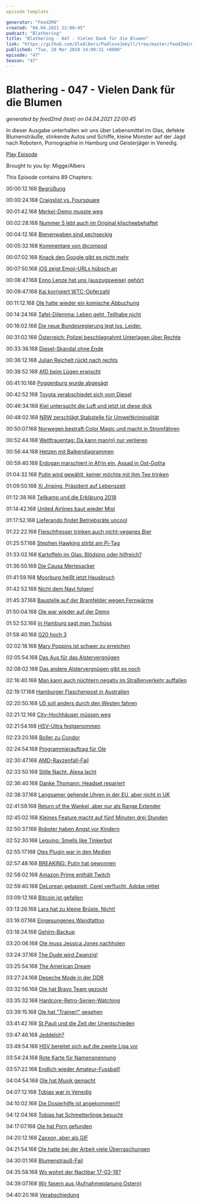 ```yaml
---
episode template

generator: "Feed2Md"
created: "04.04.2021 22:00:45"
podcast: "Blathering"
title: "Blathering - 047 - Vielen Dank für die Blumen"
link: "https://github.com/OleAlbers/PodloveJekyll/tree/master/feed2md/example/export/seasons/3/2018/3/Blathering - 047 - Vielen Dank für die Blumen.md"
published: "Tue, 20 Mar 2018 14:00:31 +0000"
episode: "47"
Season: "47"
---
```


# Blathering - 047 - Vielen Dank für die Blumen
_generated by feed2md (test) on 04.04.2021 22:00:45_

In dieser Ausgabe unterhalten wir uns über Lebensmittel im Glas, defekte Blumensträuße, stinkende Autos und Schiffe, kleine Monster auf der Jagd nach Robotern, Pornographie in Hamburg und Geisterjäger in Venedig.

[Play Episode](https://www.blathering.de/podlove/file/434/s/feed/c/mp3/blathering_047.mp3)

Brought to you by: Migge/Albers

This Episode contains 89 Chapters:


00:00:12.168 [Begrüßung]()

00:00:24.168 [Craigslist vs. Foursquare](https://blazingseollc.com/blog/scrape-data-craigslist/)

00:01:42.168 [Merkel-Demo musste weg](https://www.ndr.de/nachrichten/hamburg/Anti-Merkel-Demo-AfD-Fraktion-kritisiert-Grote,demo2208.html)

00:02:28.168 [Nummer 5 lebt auch im Original klischeebehaftet](https://www.youtube.com/watch?v=K6TLYwelOPk)

00:04:12.168 [Bienenwaben sind sechseckig](https://de.wikipedia.org/wiki/Bienenwabe)

00:05:32.168 [Kommentare von  @compod](https://www.youtube.com/watch?v=-5wpm-gesOY)

00:07:02.168 [Knack den Google gibt es nicht mehr](https://www.google.de/search?q=feuerspeiende+Schwiegermutter)

00:07:50.168 [iOS zeigt Emoji-URLs hübsch an](https://twitter.com/_walterkeller/status/971795403027943424)

00:08:47.168 [Enno Lenze hat uns (auszugsweise) gehört](https://twitter.com/ennolenze/status/973551932425015296)

00:09:47.168 [Kai korrigiert WTC-Opferzahl](https://de.wikipedia.org/wiki/Bombenanschlag_auf_das_World_Trade_Center_1993)

00:11:12.168 [Ole hatte wieder ein komische Abbuchung](https://wasd-magazin.de/)

00:14:24.168 [Tafel-Dilemma: Leben geht, Teilhabe nicht](http://www.spiegel.de/wirtschaft/soziales/tafel-streit-wieso-hartz-iv-tatsaechlich-zu-wenig-zum-leben-ist-a-1197012.html)

00:16:02.168 [Die neue Bundesregierung legt los. Leider.](https://www.tagesspiegel.de/politik/debatte-um-tafeln-und-armut-jens-spahn-nach-hartz-iv-aeusserungen-in-der-kritik/21058966.html)

00:31:02.168 [Österreich: Polizei beschlagnahmt Unterlagen über Rechte](http://www.zeit.de/politik/ausland/2018-03/oesterreich-polizei-verfassungschutz-durchsuchung-rechtsextremisten-fpoe)

00:33:36.168 [Diesel-Skandal ohne Ende](http://www.bildblog.de/97005/bild-manifest-bringt-falsches-und-verdrehtes-aus-der-diesel-hoelle/)

00:36:12.168 [Julian Reichelt rückt nach rechts](https://twitter.com/felixhuesmann/status/970950604611874816)

00:38:52.168 [AfD beim Lügen erwischt](http://www.taz.de/!5488925/)

00:41:10.168 [Poggenburg wurde abgesägt](https://twitter.com/JHillje/status/971681965454888961)

00:42:52.168 [Toyota verabschiedet sich vom Diesel](http://www.zeit.de/mobilitaet/2018-03/dieselskandal-toyota-dieselautos-verkauf-europa-hybride)

00:46:34.168 [Kiel untersucht die Luft und jetzt ist diese dick](http://www.thb.info/rubriken/single-view/news/kiel-wirbel-um-studie-zur-luftreinhaltung-update.html)

00:48:02.168 [NRW zerschlägt Stabstelle für Umweltkriminalität](https://www1.wdr.de/wissen/natur/kommentar-aufforderung-zur-umweltkriminalitaet-100.html)

00:50:07.168 [Norwegen bestraft Color Magic und macht in Stromfähren](http://www.kn-online.de/Kiel/Behoerde-verhaengt-Strafe-gegen-Color-Magic-wegen-hoher-Schwefel-Emissionen)

00:52:44.168 [Weltfrauentag: Da kann man(n) nur verlieren](https://twitter.com/stammtischphilo/status/970938451460853760)

00:56:44.168 [Hetzen mit Balkendiagrammen](https://twitter.com/littlewisehen/status/973491848357597185)

00:59:40.168 [Erdogan marschiert in Afrin ein, Assad in Ost-Gotha](http://www.faz.net/aktuell/politik/erdogan-hat-nach-afrin-schon-das-naechste-ziel-ausgemacht-15500498.html)

01:04:32.168 [Putin wird gewählt, keiner möchte mit ihm Tee trinken](http://www.faz.net/aktuell/politik/ausland/wladimir-putin-bietet-dem-westen-nach-wiederwahl-die-stirn-15501132.html)

01:09:50.168 [Xi Jinping, Präsident auf Lebenszeit](http://www.sueddeutsche.de/politik/china-xi-jinping-praesident-auf-lebenszeit-1.3901314)

01:12:38.168 [Tellkamp und die Erklärung 2018](https://www.sz-online.de/nachrichten/kultur/tellkamp-unterzeichnet-erklaerung-3899858.html)

01:14:42.168 [United Airlines baut wieder Mist](https://twitter.com/stammtischphilo/status/973848849637928960)

01:17:52.168 [Lieferando findet Betriebsräte uncool](https://twitter.com/kommakla_/status/970213199609032710)

01:22:22.168 [Fleischfresser trinken auch nicht-veganes Bier](https://www.beerjack.de/magazin/ist-bier-vegan)

01:25:57.168 [Stephen Hawking stirbt am Pi-Tag](https://de.wikipedia.org/wiki/Stephen_Hawking)

01:33:02.168 [Kartoffeln im Glas: Blödsinn oder hilfreich?](https://twitter.com/HrDings_ausBums/status/973143406611501056)

01:36:50.168 [Die Causa Mertesacker](https://de.wikipedia.org/wiki/Per_Mertesacker)

01:41:59.168 [Moorburg heißt jetzt Hausbruch](http://www.radiohamburg.de/Nachrichten/Hamburg-aktuell/Verkehr/2018/Februar/A7-Ausfahrt-Umbenennung-Aus-Moorburg-wird-Hausbruch)

01:42:52.168 [Nicht dem Navi folgen!](http://www.kn-online.de/Lokales/Eckernfoerde/Unfall-an-der-Schlei-Faehre-Missunde-Audi-landete-im-Wasser)

01:45:37.168 [Baustelle auf der Bramfelder wegen Fernwärme](https://corporate.vattenfall.de/uber-uns/geschaftsfelder/erzeugung/bauprojekte/leitung-bramfeld/)

01:50:04.168 [Ole war wieder auf der Demo](https://twitter.com/stammtischphilo/status/970727574878990336)

01:52:52.168 [In Hamburg sagt man Tschüss](https://de.wikipedia.org/wiki/Peter_Tschentscher)

01:58:40.168 [G20 hoch 3](http://www.hamburg1.de/nachrichten/34987/G20_wird_zum_Musical.html)

02:02:18.168 [Mary Poppins ist schwer zu erreichen](https://www.mopo.de/hamburg/polizei/unfall-im-hamburger-hafen-hier-soff-der--koenig-der-loewen--anleger-ab-29869952)

02:05:54.168 [Das Aus für das Alstervergnügen](https://www.ndr.de/nachrichten/hamburg/Hamburg-ohne-Alstervergnuegen,alstervergnuegen136.html)

02:08:02.168 [Das andere Alstervergnügen gibt es noch](http://alstervergnügen.com/)

02:16:40.168 [Man kann auch nüchtern negativ im Straßenverkehr auffallen](https://www.presseportal.de/blaulicht/pm/6337/3886771)

02:19:17.168 [Hamburger Flaschenpost in Australien](https://www.ndr.de/nachrichten/hamburg/Flaschenpost-nach-132-Jahren-aufgetaucht,flaschenpost200.html)

02:20:50.168 [U5 soll anders durch den Westen fahren](http://www.nahverkehrhamburg.de/neue-spar-variante-der-u5-im-hamburger-westen-im-gespraech-9317/)

02:21:12.168 [City-Hochhäuser müssen weg](https://www.mopo.de/hamburg/city-hochhaeuser-offiziell--senat-hat-den-abriss-beschlossen-29844312)

02:21:54.168 [HSV-Ultra festgenommen](http://www.hamburg1.de/nachrichten/35007/HSV_Ultra_festgenommen.html)

02:23:20.168 [Boller zu Condor](http://elbkick.tv/artikel/ab-sommer-bei-condor-st-pauli-legende-boll-im-interview/)

02:24:54.168 [Programmierauftrag für Ole](https://stackoverflow.com/questions/20002153/convert-short-youtube-url-to-full-url)

02:30:47.168 [AMD-Rayzenfall-Fail](https://www.golem.de/news/ryzenfall-unbekannte-sicherheitsfirma-veroeffentlicht-quatsch-zu-amd-1803-133320-2.html)

02:33:50.168 [Stille Nacht, Alexa lacht](http://www.zdnet.de/88328043/amazon-kaempft-gegen-unwillkuerliches-lachen-der-ki-technologie/)

02:36:40.168 [Danke Thomann: Headset repariert](https://www.thomann.de/)

02:38:37.168 [Langsamer gehende Uhren in der EU, aber nicht in UK](https://www.youtube.com/watch?v=bij-JjzCa7o)

02:41:59.168 [Return of the Wankel, aber nur als Range Extender](https://plus.google.com/+OleAlbers/posts/ShF4yEjr8Z4)

02:45:02.168 [Kleines Feature macht auf fünf Minuten drei Stunden](https://twitter.com/stammtischphilo/status/971136822230253568)

02:50:37.168 [Roboter haben Angst vor Kindern](https://www.youtube.com/watch?v=CuJT9EtdETY)

02:52:30.168 [Leguino: Smells like Tinkerbot](https://www.heise.de/make/meldung/Leguino-Smarte-Steine-mit-Arduino-Anschluss-3991878.html)

02:55:17.168 [Oles Plugin war in den Medien](https://plus.google.com/118225555867437260335/posts/BXphwAtgkee)

02:57:48.168 [BREAKING: Putin hat gewonnen]()

02:58:02.168 [Amazon Prime enthält Twitch](https://www.heise.de/newsticker/meldung/Kunden-von-Amazon-Prime-bekommen-ueber-Twitch-monatlich-PC-Spiele-geschenkt-3994512.html)

02:59:40.168 [DeLorean gebastelt, Corel verflucht, Adobe rettet](https://photos.app.goo.gl/zSKLuRWseJ8q3eAr1)

03:09:12.168 [Bitcoin ist gefallen](https://www.youtube.com/watch?v=g6iDZspbRMg)

03:13:26.168 [Lara hat zu kleine Brüste. Nicht!](https://www.cnet.com/news/tomb-raider-alicia-vikander-lara-croft-bust-size-under-fire/)

03:16:07.168 [Eingesungenes Wandtattoo](https://www.webwandtattoo.com/)

03:18:24.168 [Gehirn-Backup](https://www.heise.de/newsticker/meldung/Gehirn-Backup-per-Sterbehilfe-Start-up-will-Hirnkonservierung-fuer-spaeteres-Wiederaufleben-anbieten-3996411.html)

03:20:06.168 [Ole muss Jessica Jones nachholen](https://de.wikipedia.org/wiki/Marvel%E2%80%99s_Jessica_Jones)

03:24:37.168 [The Dude wird Zwanzig!](https://de.wikipedia.org/wiki/The_Big_Lebowski)

03:25:54.168 [The American Dream](https://plus.google.com/+OleAlbers/posts/H2652LFwGPv)

03:27:24.168 [Depeche Mode in der DDR](http://www.ardmediathek.de/tv/Dokumentarfilme/Depeche-Mode-und-die-DDR/MDR-Fernsehen/Video?bcastId=17603862&documentId=50619536)

03:32:56.168 [Ole hat Bravo Team gezockt](https://www.playstation.com/de-de/games/bravo-team-ps4/)

03:35:32.168 [Hardcore-Retro-Serien-Watching](https://de.wikipedia.org/wiki/Ich_heirate_eine_Familie)

03:39:15.168 [Ole hat "Trainer!" gesehen](http://www.fussball-kultur.org/artikel/news/trainer-auf-netflix/)

03:41:42.168 [St.Pauli und die Zeit der Unentschieden](https://www.stefangroenveld.de/2018/nullnummer-2/)

03:47:46.168 [Jeddeloh?](https://twitter.com/stammtischphilo/status/972536926438912002)

03:49:54.168 [HSV bereitet sich auf die zweite Liga vor](https://twitter.com/HSV/status/973918952156999680)

03:54:24.168 [Rote Karte für Namensnennung](https://twitter.com/tmigge/status/971377222509621248)

03:57:22.168 [Endlich wieder Amateur-Fussball!](https://hurz.me/s6)

04:04:54.168 [Ole hat Musik gemacht](https://www.youtube.com/playlist?list=PLjf1iGn5Q-v-a2pEzPDA2fA3bKUf4cJ_D)

04:07:12.168 [Tobias war in Venedig](https://www.youtube.com/watch?v=40Lf3saxQYM)

04:10:02.168 [Die Dosierhilfe ist angekommen!!!](https://www3.henkel-lifetimes.de/Ratgeber/Dosierhilfe-Bestellung/tpl_dispenser1443)

04:12:04.168 [Tobias hat Schmetterlinge besucht](https://photos.app.goo.gl/QUFJsrLHPQLtXjXr2)

04:17:07.168 [Ole hat Porn gefunden](http://www.genios.de/firmen/firma/HU/h-u-t--porn-kg.html)

04:20:12.168 [Zaxxon, aber als GIF](https://twitter.com/tmigge/status/971466832338214913)

04:21:54.168 [Ole hatte bei der Arbeit viele Überraschungen](http://www.kinderueberraschung.de/)

04:30:01.168 [Blumenstrauß-Fail](https://twitter.com/tmigge/status/973099982508249088)

04:35:58.168 [Wo wohnt der Nachbar 17-03-18?](https://www.fcsp-shop.com/de_DE/index.html)

04:39:07.168 [Wir fasern aus (Aufnahmeplanung Ostern)](https://twitter.com/blubberfrosch)

04:40:20.168 [Verabschiedung]()


